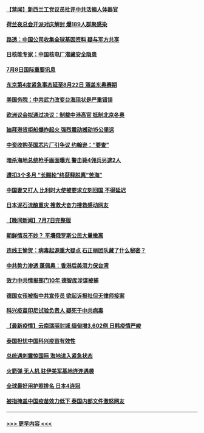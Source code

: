 #### [【禁闻】新西兰工党议员批评中共活摘人体器官](../pages/prog202/a103160994.md?t=07082301) 
#### [荷兰夜总会开派对庆解封 爆189人群聚感染](../pages/prog202/a103160944.md?t=07082301) 
#### [路透：中国公司收集全球基因资料 疑与军方共享](../pages/prog202/a103160837.md?t=07082301) 
#### [日核能专家：中国核电厂潜藏安全隐患](../pages/prog202/a103160808.md?t=07082301) 
#### [7月8日国际重要讯息](../pages/prog202/a103160814.md?t=07082301) 
#### [东京第4度紧急事态延至8月22日 涵盖东奥赛期](../pages/prog202/a103160816.md?t=07082301) 
#### [美国务院：中共武力改变台海现状是严重错误](../pages/prog202/a103160743.md?t=07082301) 
#### [欧洲议会拟通过决议：制裁中港高官 抵制北京冬奥](../pages/prog202/a103160737.md?t=07082301) 
#### [廸拜港货柜船爆炸起火 强烈震动撼动15公里远](../pages/prog202/a103160727.md?t=07082301) 
#### [中资收购英国芯片厂引争议 约翰逊：“要查”](../pages/prog202/a103160687.md?t=07082301) 
#### [暗杀海地总统枪手画面曝光 警击毙4佣兵另逮2人](../pages/prog202/a103160663.md?t=07082301) 
#### [遭扣3个多月 “长赐轮”终获释脱离“苦海”](../pages/prog202/a103160389.md?t=07082301) 
#### [中国妻又打人 比利时大使被要求立刻回国 不得延迟](../pages/prog202/a103160600.md?t=07082301) 
#### [日本泥石流酿重灾 搜救犬奋力搜救感动网友](../pages/prog202/a103160479.md?t=07082301) 
#### [【晚间新闻】7月7日完整版](../pages/prog202/a103160601.md?t=07082301) 
#### [朝鲜情况不妙？ 平壤俄罗斯公民大量撤离](../pages/prog202/a103159198.md?t=07082301) 
#### [连线王愉贺：病毒起源重大疑点 石正丽团队藏了什么秘密？](../pages/prog202/a103159610.md?t=07082301) 
#### [中共势力渗透 蓬佩奥：香港后美须力保台湾](../pages/prog202/a103159501.md?t=07082301) 
#### [效力中共情报部门10年 德智库涉谍被捕](../pages/prog202/a103159512.md?t=07082301) 
#### [德国女孩被指中共宣传员 欲起诉报社但无律师接案](../pages/prog202/a103160386.md?t=07082301) 
#### [科兴疫苗印尼试验负责人 疑死于中共病毒](../pages/prog202/a103160449.md?t=07082301) 
#### [【最新疫情】云南瑞丽封城 缅甸增3,602例 日韩疫情严峻](../pages/prog202/a103160228.md?t=07082301) 
#### [泰国担忧中国科兴疫苗有效性](../pages/prog202/a103160419.md?t=07082301) 
#### [总统遇刺震惊国际 海地进入紧急状态](../pages/prog202/a103160422.md?t=07082301) 
#### [火箭弹 无人机 驻伊美军基地连连遇袭](../pages/prog202/a103160398.md?t=07082301) 
#### [全球最好用护照排名 日本4连冠](../pages/prog202/a103160387.md?t=07082301) 
#### [被指掩盖中国疫苗效力低下 泰国内部文件激怒网友](../pages/prog202/a103160341.md?t=07082301) 

----
#### [ >>> 更早内容 <<< ](../indexes/prog202-earlier.md)
